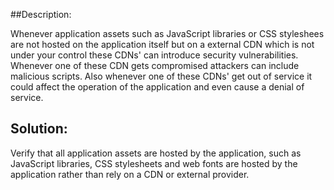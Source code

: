 ##Description:

Whenever application assets such as JavaScript libraries or CSS styleshees are not hosted
on the application itself but on a external CDN which is not under your control these
CDNs' can introduce security vulnerabilities. Whenever one of these CDN gets compromised
attackers can include malicious scripts. Also whenever one of these CDNs' get out of service
it could affect the operation of the application and even cause a denial of service.

## Solution:

Verify that all application assets are hosted by the application, such as JavaScript libraries, CSS
stylesheets and web fonts are hosted by the application rather than rely on a CDN or external
provider. 

